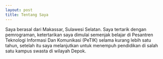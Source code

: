 ```yaml
---
layout: post
title: Tentang Saya
---
```


Saya berasal dari Makassar, Sulawesi Selatan. Saya tertarik dengan pemrograman, ketertarikan saya dimulai semenjak
belajar di Pesantren Teknologi Informasi Dan Komunikasi (PeTIK) selama kurang lebih satu tahun, setelah itu saya
melanjutkan untuk menempuh pendidikan di salah satu kampus swasta di wilayah Depok.

